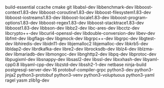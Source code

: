 build-essential
ccache
cmake
git
libabsl-dev
libbenchmark-dev
libboost-context1.83-dev
libboost-coroutine1.83-dev
libboost-filesystem1.83-dev
libboost-iostreams1.83-dev
libboost-locale1.83-dev
libboost-program-options1.83-dev
libboost-regex1.83-dev
libboost-stacktrace1.83-dev
libboost1.83-dev
libbson-dev
libbz2-dev
libc-ares-dev
libcctz-dev
libcrypto++-dev
libcurl4-openssl-dev
libdouble-conversion-dev
libev-dev
libfmt-dev
libgflags-dev
libgmock-dev
libgrpc++-dev
libgrpc-dev
libgtest-dev
libhiredis-dev
libidn11-dev
libjemalloc2
libjemalloc-dev
libkrb5-dev
libldap2-dev
librdkafka-dev
libre2-dev
librocksdb-dev
liblz4-dev
liblzma-dev
libmariadb-dev
libmongoc-dev
libnghttp2-dev
libpq-dev
libprotoc-dev
libpugixml-dev
libsnappy-dev
libsasl2-dev
libssl-dev
libxxhash-dev
libyaml-cpp0.8
libyaml-cpp-dev
libzstd-dev
libssh2-1-dev
netbase
ninja-build
postgresql-server-dev-16
protobuf-compiler-grpc
python3-dev
python3-jinja2
python3-protobuf
python3-venv
python3-voluptuous
python3-yaml
ragel
yasm
zlib1g-dev
